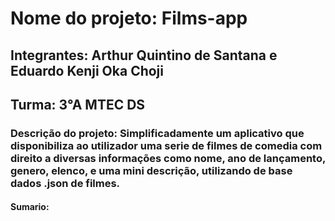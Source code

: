 # Nome do projeto: Films-app
## Integrantes: Arthur Quintino de Santana e Eduardo Kenji Oka Choji 
## Turma: 3°A MTEC DS
### Descrição do projeto: Simplificadamente um aplicativo que disponibiliza ao utilizador uma serie de filmes de comedia com direito a diversas informações como nome, ano de lançamento, genero, elenco, e uma mini descrição, utilizando de base dados .json de filmes.
#### Sumario:
